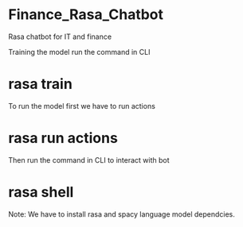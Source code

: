 # Finance_Rasa_Chatbot
Rasa chatbot for IT and finance

Training the model run the command in CLI

# rasa train

To run the model first we have to run actions

# rasa run actions

Then run the command in CLI to interact with bot

# rasa shell

Note: We have to install rasa and spacy language model dependcies.

